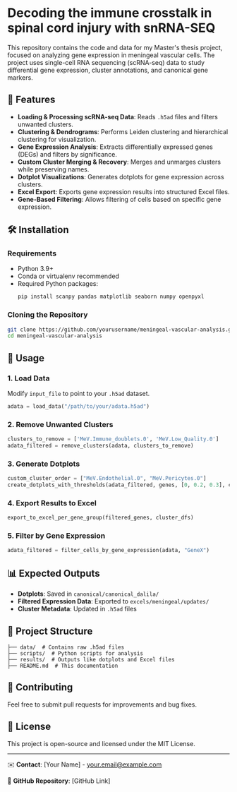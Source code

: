 # Decoding the immune crosstalk in spinal cord injury with snRNA-SEQ


This repository contains the code and data for my Master's thesis project, focused on analyzing gene expression in meningeal vascular cells. The project uses single-cell RNA sequencing (scRNA-seq) data to study differential gene expression, cluster annotations, and canonical gene markers.

## 📌 Features
- **Loading & Processing scRNA-seq Data**: Reads `.h5ad` files and filters unwanted clusters.
- **Clustering & Dendrograms**: Performs Leiden clustering and hierarchical clustering for visualization.
- **Gene Expression Analysis**: Extracts differentially expressed genes (DEGs) and filters by significance.
- **Custom Cluster Merging & Recovery**: Merges and unmarges clusters while preserving names.
- **Dotplot Visualizations**: Generates dotplots for gene expression across clusters.
- **Excel Export**: Exports gene expression results into structured Excel files.
- **Gene-Based Filtering**: Allows filtering of cells based on specific gene expression.

## 🛠 Installation
### Requirements
- Python 3.9+
- Conda or virtualenv recommended
- Required Python packages:
  ```bash
  pip install scanpy pandas matplotlib seaborn numpy openpyxl
  ```

### Cloning the Repository
```bash
git clone https://github.com/yourusername/meningeal-vascular-analysis.git
cd meningeal-vascular-analysis
```

## 🚀 Usage
### 1. Load Data
Modify `input_file` to point to your `.h5ad` dataset.
```python
adata = load_data("/path/to/your/adata.h5ad")
```

### 2. Remove Unwanted Clusters
```python
clusters_to_remove = ['MeV.Immune_doublets.0', 'MeV.Low_Quality.0']
adata_filtered = remove_clusters(adata, clusters_to_remove)
```

### 3. Generate Dotplots
```python
custom_cluster_order = ["MeV.Endothelial.0", "MeV.Pericytes.0"]
create_dotplots_with_thresholds(adata_filtered, genes, [0, 0.2, 0.3], custom_cluster_order)
```

### 4. Export Results to Excel
```python
export_to_excel_per_gene_group(filtered_genes, cluster_dfs)
```

### 5. Filter by Gene Expression
```python
adata_filtered = filter_cells_by_gene_expression(adata, "GeneX")
```

## 📊 Expected Outputs
- **Dotplots**: Saved in `canonical/canonical_dalila/`
- **Filtered Expression Data**: Exported to `excels/meningeal/updates/`
- **Cluster Metadata**: Updated in `.h5ad` files

## 📄 Project Structure
```
├── data/  # Contains raw .h5ad files
├── scripts/  # Python scripts for analysis
├── results/  # Outputs like dotplots and Excel files
├── README.md  # This documentation
```

## 🤝 Contributing
Feel free to submit pull requests for improvements and bug fixes.

## 📜 License
This project is open-source and licensed under the MIT License.

---
✉️ **Contact**: [Your Name] - your.email@example.com

📌 **GitHub Repository**: [GitHub Link]

